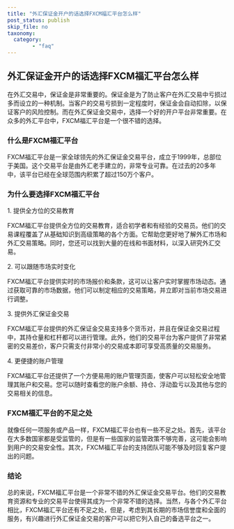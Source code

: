 ```yaml
---
title: "外汇保证金开户的话选择FXCM福汇平台怎么样"
post_status: publish
skip_file: no
taxonomy:
  category:
        - "faq"
---
```


## 外汇保证金开户的话选择FXCM福汇平台怎么样

在外汇交易中，保证金是非常重要的。保证金是为了防止客户在外汇交易中亏损过多而设立的一种机制。当客户的交易亏损到一定程度时，保证金会自动扣除，以保证客户的风险控制。而在外汇保证金交易中，选择一个好的开户平台非常重要。在众多的外汇平台中，FXCM福汇平台是一个很不错的选择。

### 什么是FXCM福汇平台

FXCM福汇平台是一家全球领先的外汇保证金交易平台，成立于1999年，总部位于美国。这个交易平台是由外汇老手建立的，非常专业可靠。在过去的20多年中，该平台已经在全球范围内积累了超过150万个客户。

### 为什么要选择FXCM福汇平台

1\. 提供全方位的交易教育

FXCM福汇平台提供全方位的交易教育，适合初学者和有经验的交易员。他们的交易课程覆盖了从基础知识到高级策略的各个方面。它帮助您更好地了解外汇市场和外汇交易策略。同时，您还可以找到大量的在线和书面材料，以深入研究外汇交易。

2\. 可以跟随市场实时变化

FXCM福汇平台提供实时的市场报价和条款，这可以让客户实时掌握市场动态。通过获取可靠的市场数据，他们可以制定相应的交易策略，并立即对当前市场交易进行调整。

3\. 提供外汇保证金交易

FXCM福汇平台提供的外汇保证金交易支持多个货币对，并且在保证金交易过程中，其持仓量和杠杆都可以进行管理。此外，他们的交易平台为客户提供了非常紧密的交易差价，客户只需支付非常小的交易成本即可享受高质量的交易服务。

4\. 更便捷的账户管理

FXCM福汇平台还提供了一个方便易用的账户管理页面，使客户可以轻松安全地管理其账户和交易。您可以随时查看您的账户余额、持仓、浮动盈亏以及其他与您的交易相关的信息。

### FXCM福汇平台的不足之处

就像任何一项服务或产品一样，FXCM福汇平台也有一些不足之处。首先，该平台在大多数国家都是受监管的，但是有一些国家的监管政策不够完善，这可能会影响到用户的交易安全性。其次，FXCM福汇平台的支持团队可能不够及时回复客户提出的问题。

### 结论

总的来说，FXCM福汇平台是一个非常不错的外汇保证金交易平台。他们的交易教育资源和专业的交易平台使得其成为一个非常不错的选择。当然，与各个外汇平台相比，FXCM福汇平台还有不足之处，但是，考虑到其长期的市场信誉度和全面的服务，有兴趣进行外汇保证金交易的客户可以把它列入自己的备选平台之一。
